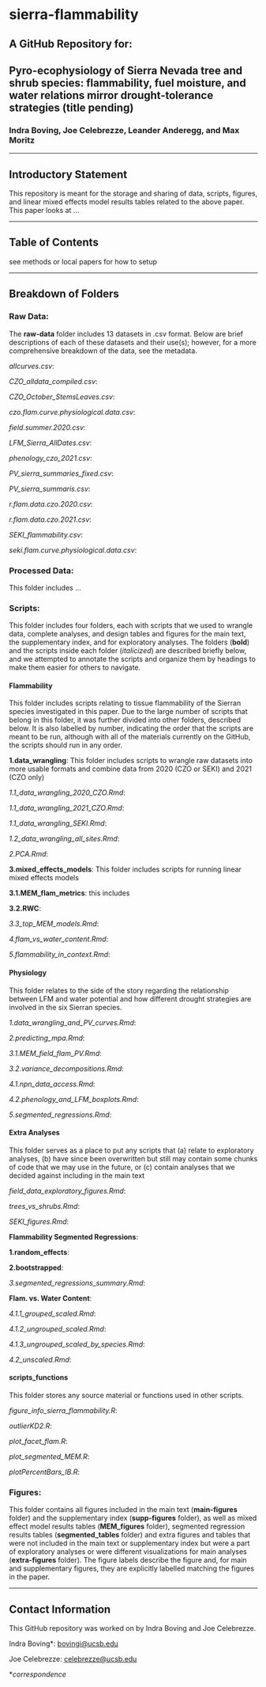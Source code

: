 # sierra-flammability

## A GitHub Repository for: 

## Pyro-ecophysiology of Sierra Nevada tree and shrub species: flammability, fuel moisture, and water relations mirror drought-tolerance strategies (title pending)

### Indra Boving, Joe Celebrezze, Leander Anderegg, and Max Moritz

--------------------------------

## Introductory Statement
This repository is meant for the storage and sharing of data, scripts, figures, and linear mixed effects model results tables related to the above paper. This paper looks at ...

--------------------------------

## Table of Contents

see methods or local papers for how to setup

--------------------------------

## Breakdown of Folders

### Raw Data:
The **raw-data** folder includes 13 datasets in .csv format. Below are brief descriptions of each of these datasets and their use(s); however, for a more comprehensive breakdown of the data, see the metadata.

  *allcurves.csv*:
  
  *CZO_alldata_compiled.csv*: 
  
  *CZO_October_StemsLeaves.csv*: 

  *czo.flam.curve.physiological.data.csv*:
  
  *field.summer.2020.csv*:
  
  *LFM_Sierra_AllDates.csv*:
  
  *phenology_czo_2021.csv*:
  
  *PV_sierra_summaries_fixed.csv*:
  
  *PV_sierra_summaris.csv*:
  
  *r.flam.data.czo.2020.csv*:
  
  *r.flam.data.czo.2021.csv*:
  
  *SEKI_flammability.csv*:
  
  *seki.flam.curve.physiological.data.csv*:

### Processed Data:
This folder includes ...

### Scripts:
This folder includes four folders, each with scripts that we used to wrangle data, complete analyses, and design tables and figures for the main text, the supplementary index, and for exploratory analyses. The folders (**bold**) and the scripts inside each folder (*italicized*) are described briefly below, and we attempted to annotate the scripts and organize them by headings to make them easier for others to navigate.

#### Flammability

This folder includes scripts relating to tissue flammability of the Sierran species investigated in this paper. Due to the large number of scripts that belong in this folder, it was further divided into other folders, described below. It is also labelled by number, indicating the order that the scripts are meant to be run, although with all of the materials currently on the GitHub, the scripts should run in any order.

**1.data_wrangling**: This folder includes scripts to wrangle raw datasets into more usable formats and combine data from 2020 (CZO or SEKI) and 2021 (CZO only)
  
  *1.1_data_wrangling_2020_CZO.Rmd*:
    
  *1.1_data_wrangling_2021_CZO.Rmd*:
    
  *1.1_data_wrangling_SEKI.Rmd*:
    
  *1.2_data_wrangling_all_sites.Rmd*:
    
*2.PCA.Rmd*:
  
**3.mixed_effects_models**: This folder includes scripts for running linear mixed effects models
    
  **3.1.MEM_flam_metrics**: this includes
    
  **3.2.RWC**:
    
  *3.3_top_MEM_models.Rmd*:

*4.flam_vs_water_content.Rmd*: 

*5.flammability_in_context.Rmd*:

#### Physiology

This folder relates to the side of the story regarding the relationship between LFM and water potential and how different drought strategies are involved in the six Sierran species.

*1.data_wrangling_and_PV_curves.Rmd*:
  
*2.predicting_mpa.Rmd*:
  
*3.1.MEM_field_flam_PV.Rmd*:
  
*3.2.variance_decompositions.Rmd*:
  
*4.1.npn_data_access.Rmd*:
  
*4.2.phenology_and_LFM_boxplots.Rmd*:
  
*5.segmented_regressions.Rmd*:
  
#### Extra Analyses

This folder serves as a place to put any scripts that (a) relate to exploratory analyses, (b) have since been overwritten but still may contain some chunks of code that we may use in the future, or (c) contain analyses that we decided against including in the main text

*field_data_exploratory_figures.Rmd*:
  
*trees_vs_shrubs.Rmd*:
  
*SEKI_figures.Rmd*:
  
**Flammability Segmented Regressions**: 
  
  **1.random_effects**:
  
  **2.bootstrapped**:
  
  *3.segmented_regressions_summary.Rmd*:
  
**Flam. vs. Water Content**:

  *4.1.1_grouped_scaled.Rmd*:
  
  *4.1.2_ungrouped_scaled.Rmd*:
  
  *4.1.3_ungrouped_scaled_by_species.Rmd*:
  
  *4.2_unscaled.Rmd*:
    
#### scripts_functions

This folder stores any source material or functions used in other scripts.

*figure_info_sierra_flammability.R*:
  
*outlierKD2.R*:
  
*plot_facet_flam.R*:
  
*plot_segmented_MEM.R*: 
  
*plotPercentBars_IB.R*:

### Figures: 
This folder contains all figures included in the main text (**main-figures** folder) and the supplementary index (**supp-figures** folder), as well as mixed effect model results tables (**MEM_figures** folder), segmented regression results tables (**segmented_tables** folder) and extra figures and tables that were not included in the main text or supplementary index but were a part of exploratory analyses or were different visualizations for main analyses (**extra-figures** folder). The figure labels describe the figure and, for main and supplementary figures, they are explicitly labelled matching the figures in the paper. 

--------------------------------

## Contact Information

This GitHub repository was worked on by Indra Boving and Joe Celebrezze.

Indra Boving*: bovingi@ucsb.edu

Joe Celebrezze: celebrezze@ucsb.edu

**correspondence*
